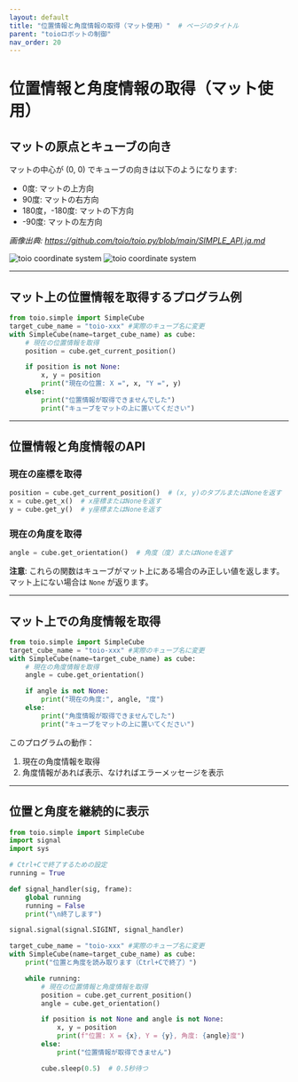 ```yaml
---
layout: default
title: "位置情報と角度情報の取得（マット使用）"  # ページのタイトル
parent: "toioロボットの制御"
nav_order: 20
---
```


# 位置情報と角度情報の取得（マット使用）

## マットの原点とキューブの向き

マットの中心が (0, 0) でキューブの向きは以下のようになります:

- 0度: マットの上方向
- 90度: マットの右方向
- 180度，-180度: マットの下方向
- -90度: マットの左方向

*画像出典: https://github.com/toio/toio.py/blob/main/SIMPLE_API.ja.md*

![toio coordinate system](https://github.com/toio/toio.py/raw/main/image/IMG-2023-02-27-15-14-45.png)
![toio coordinate system](https://github.com/toio/toio.py/raw/main/image/IMG-2023-02-27-15-15-11.png)

---

## マット上の位置情報を取得するプログラム例

```python
from toio.simple import SimpleCube
target_cube_name = "toio-xxx" #実際のキューブ名に変更
with SimpleCube(name=target_cube_name) as cube:
    # 現在の位置情報を取得
    position = cube.get_current_position()

    if position is not None:
        x, y = position
        print("現在の位置: X =", x, "Y =", y)
    else:
        print("位置情報が取得できませんでした")
        print("キューブをマットの上に置いてください")
```

---

## 位置情報と角度情報のAPI

### 現在の座標を取得

```python
position = cube.get_current_position()  # (x, y)のタプルまたはNoneを返す
x = cube.get_x()  # x座標またはNoneを返す
y = cube.get_y()  # y座標またはNoneを返す
```

### 現在の角度を取得

```python
angle = cube.get_orientation()  # 角度（度）またはNoneを返す
```

**注意**: これらの関数はキューブがマット上にある場合のみ正しい値を返します。
マット上にない場合は `None` が返ります。

---

## マット上での角度情報を取得

```python
from toio.simple import SimpleCube
target_cube_name = "toio-xxx" #実際のキューブ名に変更
with SimpleCube(name=target_cube_name) as cube:
    # 現在の角度情報を取得
    angle = cube.get_orientation()

    if angle is not None:
        print("現在の角度:", angle, "度")
    else:
        print("角度情報が取得できませんでした")
        print("キューブをマットの上に置いてください")
```

このプログラムの動作：

1. 現在の角度情報を取得
2. 角度情報があれば表示、なければエラーメッセージを表示

---

## 位置と角度を継続的に表示

```python
from toio.simple import SimpleCube
import signal
import sys

# Ctrl+Cで終了するための設定
running = True

def signal_handler(sig, frame):
    global running
    running = False
    print("\n終了します")

signal.signal(signal.SIGINT, signal_handler)

target_cube_name = "toio-xxx" #実際のキューブ名に変更
with SimpleCube(name=target_cube_name) as cube:
    print("位置と角度を読み取ります（Ctrl+Cで終了）")

    while running:
        # 現在の位置情報と角度情報を取得
        position = cube.get_current_position()
        angle = cube.get_orientation()

        if position is not None and angle is not None:
            x, y = position
            print(f"位置: X = {x}, Y = {y}, 角度: {angle}度")
        else:
            print("位置情報が取得できません")

        cube.sleep(0.5)  # 0.5秒待つ
```
